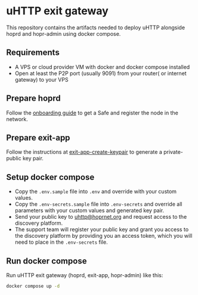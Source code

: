 # uHTTP exit gateway

This repository contains the artifacts needed to deploy uHTTP alongside hoprd and hopr-admin using docker compose.

## Requirements

- A VPS or cloud provider VM with docker and docker compose installed
- Open at least the P2P port (usually 9091) from your router( or internet gateway) to your VPS

## Prepare hoprd

Follow the [onboarding guide](https://docs.hoprnet.org/node/start-here) to get a Safe and register the node in the network.

## Prepare exit-app

Follow the instructions at [exit-app-create-keypair](./exit-app-create-keypair/README.md) to generate a private-public key pair.

## Setup docker compose

- Copy the `.env.sample` file into `.env` and override with your custom values.
- Copy the `.env-secrets.sample` file into `.env-secrets` and override all parameters with your custom values and generated key pair.
- Send your public key to <uhttp@hoprnet.org> and request access to the discovery platform.
- The support team will register your public key and grant you access to the discovery platform by providing you an access token, which you will need to place in the `.env-secrets` file.

## Run docker compose

Run uHTTP exit gateway (hoprd, exit-app, hopr-admin) like this:

```sh
docker compose up -d
```

